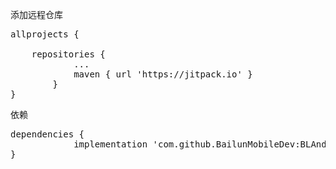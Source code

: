添加远程仓库   
<pre>
allprojects {
		
    repositories {
			...
			maven { url 'https://jitpack.io' }
		}
}
</pre>
依赖   
<pre>
dependencies {
	        implementation 'com.github.BailunMobileDev:BLAndroidVideoView:v0.1.1'
}
</pre>
